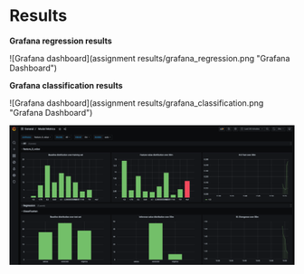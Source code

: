 # Results

**Grafana regression results**

![Grafana dashboard](assignment results/grafana_regression.png "Grafana Dashboard")

**Grafana classification results**

![Grafana dashboard](assignment results/grafana_classification.png "Grafana Dashboard")

![Grafana dashboard](assets/classification.png "Grafana Dashboard")